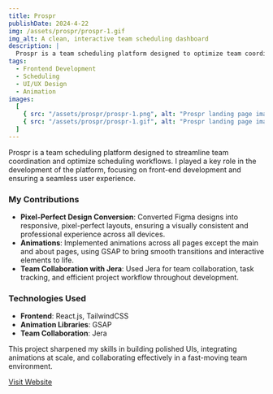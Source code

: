 ```yaml
---
title: Prospr
publishDate: 2024-4-22
img: /assets/prospr/prospr-1.gif
img_alt: A clean, interactive team scheduling dashboard
description: |
  Prospr is a team scheduling platform designed to optimize team coordination and streamline scheduling workflows. I helped build the frontend, focusing on pixel-perfect design and animations, while enhancing team collaboration during development.
tags:
  - Frontend Development
  - Scheduling
  - UI/UX Design
  - Animation
images:
  [
    { src: "/assets/prospr/prospr-1.png", alt: "Prospr landing page image" },
    { src: "/assets/prospr/prospr-1.gif", alt: "Prospr landing page image" },
  ]
---
```


Prospr is a team scheduling platform designed to streamline team coordination and optimize scheduling workflows. I played a key role in the development of the platform, focusing on front-end development and ensuring a seamless user experience.

### My Contributions

- **Pixel-Perfect Design Conversion**: Converted Figma designs into responsive, pixel-perfect layouts, ensuring a visually consistent and professional experience across all devices.
- **Animations**: Implemented animations across all pages except the main and about pages, using GSAP to bring smooth transitions and interactive elements to life.
- **Team Collaboration with Jera**: Used Jera for team collaboration, task tracking, and efficient project workflow throughout development.

### Technologies Used

- **Frontend**: React.js, TailwindCSS
- **Animation Libraries**: GSAP
- **Team Collaboration**: Jera

This project sharpened my skills in building polished UIs, integrating animations at scale, and collaborating effectively in a fast-moving team environment.

[Visit Website](https://prospr.work/)
